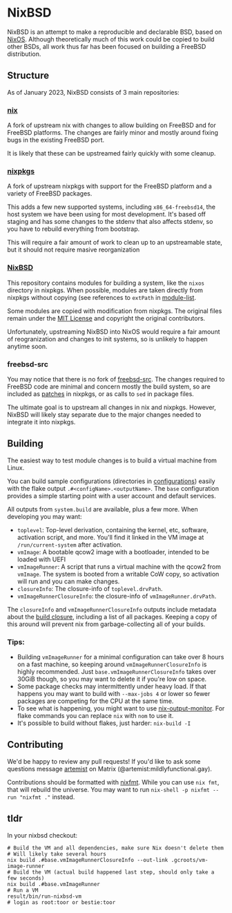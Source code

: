 # NixBSD
NixBSD is an attempt to make a reproducible and declarable BSD, based on [NixOS](https://nixos.org/).
Although theoretically much of this work could be copied to build other BSDs,
all work thus far has been focused on building a FreeBSD distribution.

## Structure
As of January 2023, NixBSD consists of 3 main repositories:

### [nix](https://github.com/rhelmot/nix)
A fork of upstream nix with changes to allow building on FreeBSD and for FreeBSD platforms.
The changes are fairly minor and mostly around fixing bugs in the existing FreeBSD port.

It is likely that these can be upstreamed fairly quickly with some cleanup.

### [nixpkgs](https://github.com/rhelmot/nixpkgs/tree/freebsd-staging)
A fork of upstream nixpkgs with support for the FreeBSD platform and a variety of FreeBSD packages.

This adds a few new supported systems, including `x86_64-freebsd14`, the host system
we have been using for most development. It's based off staging and has some changes to
the stdenv that also affects stdenv, so you have to rebuild everything from bootstrap.

This will require a fair amount of work to clean up to an upstreamable state,
but it should not require masive reorganization

### [NixBSD](https://github.com/rhelmot/nixbsd)
This repository contains modules for building a system, like the `nixos` directory in nixpkgs.
When possible, modules are taken directly from nixpkgs without copying
(see references to `extPath` in [module-list](modules/module-list.nix).

Some modules are copied with modification from nixpkgs. The original files remain under the [MIT License](https://github.com/NixOS/nixpkgs/blob/master/COPYING) and copyright the original contributors.

Unfortunately, upstreaming NixBSD into NixOS would require a fair amount of reogranization and changes to init systems,
so is unlikely to happen anytime soon.

### freebsd-src
You may notice that there is no fork of [freebsd-src](https://cgit.freebsd.org/src/about/).
The changes required to FreeBSD code are minimal and concern mostly the build system,
so are included as [patches](https://github.com/rhelmot/nixpkgs/tree/freebsd-staging/pkgs/os-specific/bsd/freebsd/patches) in nixpkgs, or as calls to `sed` in package files.

The ultimate goal is to upstream all changes in nix and nixpkgs.
However, NixBSD will likely stay separate due to the major changes needed to integrate it into nixpkgs.

## Building
The easiest way to test module changes is to build a virtual machine from Linux.

You can build sample configurations (directories in [configurations](configurations))
easily with the flake output `.#<configName>.<outputName>`.
The `base` configuration provides a simple starting point with a user account and default services.

All outputs from `system.build` are available, plus a few more. When developing you may want:

* `toplevel`: Top-level derivation, containing the kernel, etc, software, activation script, and more.
  You'll find it linked in the VM image at `/run/current-system` after activation.
* `vmImage`: A bootable qcow2 image with a bootloader, intended to be loaded with UEFI
* `vmImageRunner`: A script that runs a virtual machine with the qcow2 from `vmImage`. The system is booted from a writable CoW copy, so activation will run and you can make changes.
* `closureInfo`: The closure-info of `toplevel.drvPath`.
* `vmImageRunnerClosureInfo`: the closure-info of `vmImageRunner.drvPath`.

The `closureInfo` and `vmImageRunnerClosureInfo` outputs include metadata about the [build closure](https://zero-to-nix.com/concepts/closures), including a list of all packages. Keeping a copy of this around will prevent nix from garbage-collecting all of your builds.


### Tips:
* Building `vmImageRunner` for a minimal configuration can take over 8 hours on a fast machine, so keeping around `vmImageRunnerClosureInfo` is highly recommended. Just `base.vmImageRunnerClosureInfo` takes over 30GiB though, so you may want to delete it if you're low on space.
* Some package checks may intermittently under heavy load. If that happens you may want to build with `--max-jobs 4` or lower so fewer packages are competing for the CPU at the same time.
* To see what is happening, you might want to use [nix-output-monitor](https://github.com/maralorn/nix-output-monitor). For flake commands you can replace `nix` with `nom` to use it.
* It's possible to build without flakes, just harder: `nix-build -I`

## Contributing
We'd be happy to review any pull requests! If you'd like to ask some questions message [artemist](https://github.com/artemist) on Matrix (@artemist:mildlyfunctional.gay).

Contributions should be formatted with [nixfmt](https://github.com/serokell/nixfmt). While you can use `nix fmt`,
that will rebuild the universe. You may want to run `nix-shell -p nixfmt --run "nixfmt ."` instead.

## tldr
In your nixbsd checkout:
```shell
# Build the VM and all dependencies, make sure Nix doesn't delete them
# Will likely take several hours
nix build .#base.vmImageRunnerClosureInfo --out-link .gcroots/vm-image-runner
# Build the VM (actual build happened last step, should only take a few seconds)
nix build .#base.vmImageRunner
# Run a VM
result/bin/run-nixbsd-vm
# login as root:toor or bestie:toor
```

